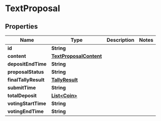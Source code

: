 
# TextProposal

## Properties
Name | Type | Description | Notes
------------ | ------------- | ------------- | -------------
**id** | **String** |  | 
**content** | [**TextProposalContent**](TextProposalContent.md) |  | 
**depositEndTime** | **String** |  | 
**proposalStatus** | **String** |  | 
**finalTallyResult** | [**TallyResult**](TallyResult.md) |  | 
**submitTime** | **String** |  | 
**totalDeposit** | [**List&lt;Coin&gt;**](Coin.md) |  | 
**votingStartTime** | **String** |  | 
**votingEndTime** | **String** |  | 



